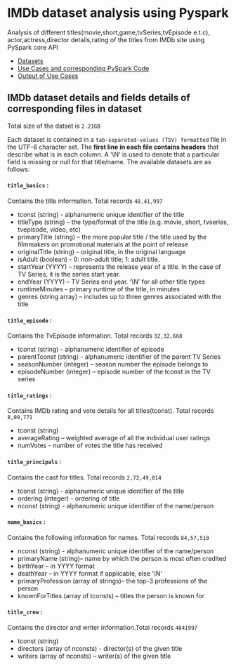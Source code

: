 # IMDb dataset analysis using Pyspark

Analysis of  different titles(movie,short,game,tvSeries,tvEpisode e.t.c), actor,actress,director details,rating of the titles from IMDb site using PySpark core API

   * [Datasets]()
   * [Use Cases and corresponding PySpark Code](https://github.com/rakeshdey0018/IMDb-dataset-using-Pyspark/blob/master/PySpark_code.md)
   * [Output of Use Cases ]()
     
     
## IMDb dataset details and fields details of corresponding files in dataset
Total size of the datset is `2.21GB`

Each dataset is contained in a `tab-separated-values (TSV) formatted` file in the UTF-8 character set. The **first line in each file contains headers** that describe what is in each column. A ‘\N’ is used to denote that a particular field is missing or null for that title/name. The available datasets are as follows: 

  #### `title_basics`  : 
  Contains the title information. Total records `48,41,997`
  
  * tconst (string) - alphanumeric unique identifier of the title
  * titleType (string) – the type/format of the title (e.g. movie, short, tvseries, tvepisode, video, etc)
  * primaryTitle (string) – the more popular title / the title used by the filmmakers on promotional materials at the point of release
  * originalTitle (string) - original title, in the original language
  * isAdult (boolean) - 0: non-adult title; 1: adult title.
  * startYear (YYYY) – represents the release year of a title. In the case of TV Series, it is the series start year.
  * endYear (YYYY) – TV Series end year. ‘\N’ for all other title types
  * runtimeMinutes – primary runtime of the title, in minutes
  * genres (string array) – includes up to three genres associated with the title
  
  #### `title_episode` : 
  Contains  the TvEpisode information. Total records `32,32,668`
  
  * tconst (string) - alphanumeric identifier of episode
  * parentTconst (string) - alphanumeric identifier of the parent TV Series
  * seasonNumber (integer) – season number the episode belongs to
  * episodeNumber (integer) – episode number of the tconst in the TV series
  
  #### `title_ratings` : 
  Contains IMDb rating and vote details for all titles(tconst). Total records `8,09,771`
  
  * tconst (string)
  * averageRating – weighted average of all the individual user ratings
  * numVotes - number of votes the title has received
  
  #### `title_principals` :
   Contains the  cast for titles. Total records `2,72,49,014`
   
   * tconst (string) - alphanumeric unique identifier of the title
   * ordering (integer) - ordering of title
   * nconst (string) - alphanumeric unique identifier of the name/person
   
  #### `name_basics` :
   Contains the following information for names. Total records `84,57,510`
   
   * nconst (string) - alphanumeric unique identifier of the name/person
   * primaryName (string)– name by which the person is most often credited
   * birthYear – in YYYY format
   * deathYear – in YYYY format if applicable, else ‘\N’
   * primaryProfession (array of strings)– the top-3 professions of the person
   * knownForTitles (array of tconsts) – titles the person is known for

  #### `title_crew` : 
   Contains the director and writer information.Total records `4841997`
   
  * tconst (string)
  * directors (array of nconsts) - director(s) of the given title
  * writers (array of nconsts) – writer(s) of the given title
  

   
   
   
